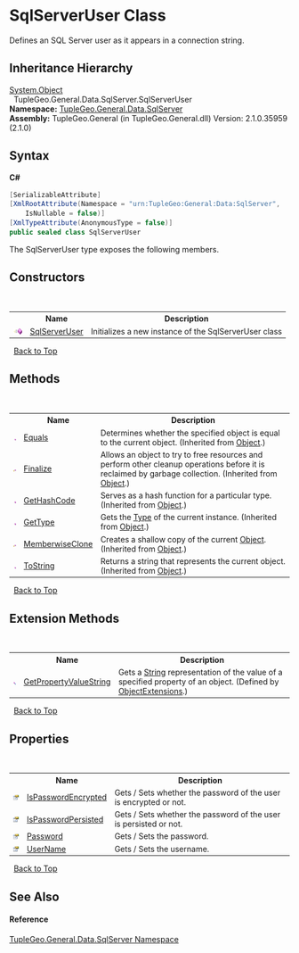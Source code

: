 # SqlServerUser Class
 

Defines an SQL Server user as it appears in a connection string.


## Inheritance Hierarchy
<a href="http://msdn2.microsoft.com/en-us/library/e5kfa45b" target="_blank">System.Object</a><br />&nbsp;&nbsp;TupleGeo.General.Data.SqlServer.SqlServerUser<br />
**Namespace:**&nbsp;<a href="N_TupleGeo_General_Data_SqlServer">TupleGeo.General.Data.SqlServer</a><br />**Assembly:**&nbsp;TupleGeo.General (in TupleGeo.General.dll) Version: 2.1.0.35959 (2.1.0)

## Syntax

**C#**<br />
``` C#
[SerializableAttribute]
[XmlRootAttribute(Namespace = "urn:TupleGeo:General:Data:SqlServer", 
	IsNullable = false)]
[XmlTypeAttribute(AnonymousType = false)]
public sealed class SqlServerUser
```

The SqlServerUser type exposes the following members.


## Constructors
&nbsp;<table><tr><th></th><th>Name</th><th>Description</th></tr><tr><td>![Public method](media/pubmethod.gif "Public method")</td><td><a href="M_TupleGeo_General_Data_SqlServer_SqlServerUser__ctor">SqlServerUser</a></td><td>
Initializes a new instance of the SqlServerUser class</td></tr></table>&nbsp;
<a href="#sqlserveruser-class">Back to Top</a>

## Methods
&nbsp;<table><tr><th></th><th>Name</th><th>Description</th></tr><tr><td>![Public method](media/pubmethod.gif "Public method")</td><td><a href="http://msdn2.microsoft.com/en-us/library/bsc2ak47" target="_blank">Equals</a></td><td>
Determines whether the specified object is equal to the current object.
 (Inherited from <a href="http://msdn2.microsoft.com/en-us/library/e5kfa45b" target="_blank">Object</a>.)</td></tr><tr><td>![Protected method](media/protmethod.gif "Protected method")</td><td><a href="http://msdn2.microsoft.com/en-us/library/4k87zsw7" target="_blank">Finalize</a></td><td>
Allows an object to try to free resources and perform other cleanup operations before it is reclaimed by garbage collection.
 (Inherited from <a href="http://msdn2.microsoft.com/en-us/library/e5kfa45b" target="_blank">Object</a>.)</td></tr><tr><td>![Public method](media/pubmethod.gif "Public method")</td><td><a href="http://msdn2.microsoft.com/en-us/library/zdee4b3y" target="_blank">GetHashCode</a></td><td>
Serves as a hash function for a particular type.
 (Inherited from <a href="http://msdn2.microsoft.com/en-us/library/e5kfa45b" target="_blank">Object</a>.)</td></tr><tr><td>![Public method](media/pubmethod.gif "Public method")</td><td><a href="http://msdn2.microsoft.com/en-us/library/dfwy45w9" target="_blank">GetType</a></td><td>
Gets the <a href="http://msdn2.microsoft.com/en-us/library/42892f65" target="_blank">Type</a> of the current instance.
 (Inherited from <a href="http://msdn2.microsoft.com/en-us/library/e5kfa45b" target="_blank">Object</a>.)</td></tr><tr><td>![Protected method](media/protmethod.gif "Protected method")</td><td><a href="http://msdn2.microsoft.com/en-us/library/57ctke0a" target="_blank">MemberwiseClone</a></td><td>
Creates a shallow copy of the current <a href="http://msdn2.microsoft.com/en-us/library/e5kfa45b" target="_blank">Object</a>.
 (Inherited from <a href="http://msdn2.microsoft.com/en-us/library/e5kfa45b" target="_blank">Object</a>.)</td></tr><tr><td>![Public method](media/pubmethod.gif "Public method")</td><td><a href="http://msdn2.microsoft.com/en-us/library/7bxwbwt2" target="_blank">ToString</a></td><td>
Returns a string that represents the current object.
 (Inherited from <a href="http://msdn2.microsoft.com/en-us/library/e5kfa45b" target="_blank">Object</a>.)</td></tr></table>&nbsp;
<a href="#sqlserveruser-class">Back to Top</a>

## Extension Methods
&nbsp;<table><tr><th></th><th>Name</th><th>Description</th></tr><tr><td>![Public Extension Method](media/pubextension.gif "Public Extension Method")</td><td><a href="M_TupleGeo_General_ObjectExtensions_GetPropertyValueString">GetPropertyValueString</a></td><td>
Gets a <a href="http://msdn2.microsoft.com/en-us/library/s1wwdcbf" target="_blank">String</a> representation of the value of a specified property of an object.
 (Defined by <a href="T_TupleGeo_General_ObjectExtensions">ObjectExtensions</a>.)</td></tr></table>&nbsp;
<a href="#sqlserveruser-class">Back to Top</a>

## Properties
&nbsp;<table><tr><th></th><th>Name</th><th>Description</th></tr><tr><td>![Public property](media/pubproperty.gif "Public property")</td><td><a href="P_TupleGeo_General_Data_SqlServer_SqlServerUser_IsPasswordEncrypted">IsPasswordEncrypted</a></td><td>
Gets / Sets whether the password of the user is encrypted or not.</td></tr><tr><td>![Public property](media/pubproperty.gif "Public property")</td><td><a href="P_TupleGeo_General_Data_SqlServer_SqlServerUser_IsPasswordPersisted">IsPasswordPersisted</a></td><td>
Gets / Sets whether the password of the user is persisted or not.</td></tr><tr><td>![Public property](media/pubproperty.gif "Public property")</td><td><a href="P_TupleGeo_General_Data_SqlServer_SqlServerUser_Password">Password</a></td><td>
Gets / Sets the password.</td></tr><tr><td>![Public property](media/pubproperty.gif "Public property")</td><td><a href="P_TupleGeo_General_Data_SqlServer_SqlServerUser_UserName">UserName</a></td><td>
Gets / Sets the username.</td></tr></table>&nbsp;
<a href="#sqlserveruser-class">Back to Top</a>

## See Also


#### Reference
<a href="N_TupleGeo_General_Data_SqlServer">TupleGeo.General.Data.SqlServer Namespace</a><br />